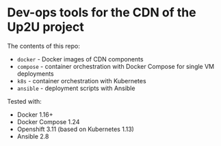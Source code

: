 # Dev-ops tools for the CDN of the Up2U project

The contents of this repo:

* `docker` - Docker images of CDN components
* `compose` - container orchestration with Docker Compose for single VM deployments
* `k8s` - container orchestration with Kubernetes
* `ansible` - deployment scripts with Ansible

Tested with:

* Docker 1.16+
* Docker Compose 1.24
* Openshift 3.11 (based on Kubernetes 1.13)
* Ansible 2.8

